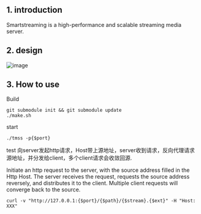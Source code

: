 ## 1. introduction
Smartstreaming is a high-performance and scalable streaming media server.

## 2. design
![image](https://user-images.githubusercontent.com/5512308/147847659-d402fafd-6cf0-4a96-9121-2d5624f70530.png)
  
## 3. How to use

Build
```
git submodule init && git submodule update
./make.sh
```

start
```
./tmss -p{$port}
```

test
向server发起http请求，Host带上源地址，server收到请求，反向代理请求源地址，并分发给client，多个client请求会收敛回源.

Initiate an http request to the server, with the source address filled in the Http Host. The server receives the request, requests the source address reversely, and distributes it to the client. Multiple client requests will converge back to the source.
```
curl -v "http://127.0.0.1:{$port}/{$path}/{$stream}.{$ext}" -H "Host: XXX"
```
